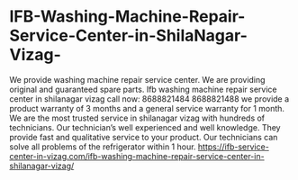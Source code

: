 # IFB-Washing-Machine-Repair-Service-Center-in-ShilaNagar-Vizag-
We provide washing machine repair service center. We are providing original and guaranteed spare parts. Ifb washing machine repair service center in shilanagar vizag call now: 8688821484 8688821488 we provide a product warranty of 3 months and a general service warranty for 1 month. We are the most trusted service in shilanagar vizag with hundreds of technicians. Our technician’s well experienced and well knowledge. They provide fast and qualitative service to your product. Our technicians can solve all problems of the refrigerator within 1 hour. https://ifb-service-center-in-vizag.com/ifb-washing-machine-repair-service-center-in-shilanagar-vizag/
